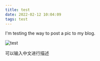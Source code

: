 ```yaml
---
title: test
date: 2022-02-12 10:04:09
tags: test
---
```


I'm testing the way to post a pic to my blog.

![test](test.png)

可以输入中文进行描述

